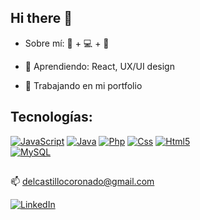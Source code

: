 ## Hi there 👋

- Sobre mí: 🎨 + 💻 + 🌼

- 🌱 Aprendiendo: React, UX/UI design
- 💪 Trabajando en mi portfolio 
  

## Tecnologías:

[![JavaScript](https://img.shields.io/badge/JavaScript-F7DF1E?style=for-the-badge&logo=javascript&logoColor=white&labelColor=101010)]()
[![Java](https://img.shields.io/badge/Java-007396?style=for-the-badge&logo=java&logoColor=white&labelColor=101010)]()
[![Php](https://img.shields.io/badge/Php-007396?style=for-the-badge&logo=php&logoColor=white&labelColor=101010)]()
[![Css](https://img.shields.io/badge/Css-007396?style=for-the-badge&logo=css&logoColor=white&labelColor=101010)]()
[![Html5](https://img.shields.io/badge/Html-007396?style=for-the-badge&logo=html&logoColor=white&labelColor=101010)]()
</br>
[![MySQL](https://img.shields.io/badge/MySQL-4479A1?style=for-the-badge&logo=mysql&logoColor=white&labelColor=101010)]()

## 
📫 delcastillocoronado@gmail.com
</br>

[![LinkedIn](https://img.shields.io/badge/LinkedIn-Marina_Del_Castillo-0077B5?style=for-the-badge&logo=linkedin&logoColor=white&labelColor=101010)](https://www.linkedin.com/in/marina-del-castillo-coronado/)

<!--
**reenaBit/reenaBit** is a ✨ _special_ ✨ repository because its `README.md` (this file) appears on your GitHub profile.

Here are some ideas to get you started:

- 🔭 I’m currently working on ...
- 🌱 I’m currently learning ...
- 👯 I’m looking to collaborate on ...
- 🤔 I’m looking for help with ...
- 💬 Ask me about ...
- 📫 How to reach me: ...
- 😄 Pronouns: ...
- ⚡ Fun fact: ...
-->
